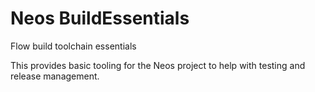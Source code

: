 # Neos BuildEssentials

Flow build toolchain essentials

This provides basic tooling for the Neos project to help with testing and release management.
